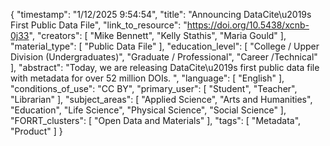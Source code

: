 {
    "timestamp": "1/12/2025 9:54:54",
    "title": "Announcing DataCite\u2019s First Public Data File",
    "link_to_resource": "https://doi.org/10.5438/xcnb-0j33",
    "creators": [
        "Mike Bennett",
        "Kelly Stathis",
        "Maria Gould"
    ],
    "material_type": [
        "Public Data File"
    ],
    "education_level": [
        "College / Upper Division (Undergraduates)",
        "Graduate / Professional",
        "Career /Technical"
    ],
    "abstract": "Today, we are releasing DataCite\u2019s first public data file with metadata for over 52 million DOIs. ",
    "language": [
        "English"
    ],
    "conditions_of_use": "CC BY",
    "primary_user": [
        "Student",
        "Teacher",
        "Librarian"
    ],
    "subject_areas": [
        "Applied Science",
        "Arts and Humanities",
        "Education",
        "Life Science",
        "Physical Science",
        "Social Science"
    ],
    "FORRT_clusters": [
        "Open Data and Materials"
    ],
    "tags": [
        "Metadata",
        "Product"
    ]
}